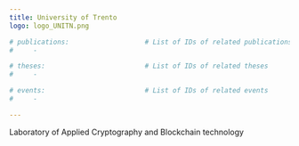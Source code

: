 ```yaml
---
title: University of Trento
logo: logo_UNITN.png

# publications:                   # List of IDs of related publications
#     - 

# theses:                         # List of IDs of related theses
#     - 

# events:                         # List of IDs of related events
#     - 

---
```


Laboratory of Applied Cryptography and Blockchain technology